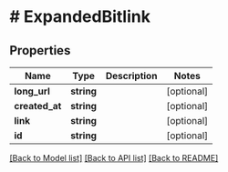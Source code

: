 # # ExpandedBitlink

## Properties

Name | Type | Description | Notes
------------ | ------------- | ------------- | -------------
**long_url** | **string** |  | [optional]
**created_at** | **string** |  | [optional]
**link** | **string** |  | [optional]
**id** | **string** |  | [optional]

[[Back to Model list]](../../README.md#models) [[Back to API list]](../../README.md#endpoints) [[Back to README]](../../README.md)
